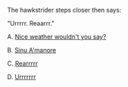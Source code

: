 The hawkstrider steps closer then says:

"Urrrrr. Reaarrr."

A. [Nice weather wouldn't you say?](../error/error.md)

B. [Sinu A'manore](./tier2/tier3/tier3.md)

C. [Rearrrrr](../error/error.md)

D. [Urrrrrrr](../error/error.md)